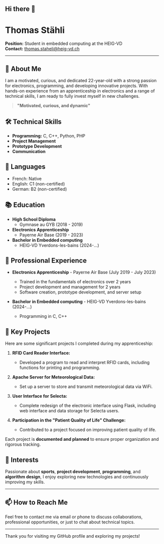 ## Hi there 👋

# Thomas Stähli

**Position:** Student in embedded computing at the HEIG-VD  \
**Contact:** [thomas.staheli@heig-vd.ch](mailto:thomas.staheli@heig-vd.ch)

---

## 🔭 About Me

I am a motivated, curious, and dedicated 22-year-old with a strong passion for electronics, programming, and developing innovative projects. With hands-on experience from an apprenticeship in electronics and a range of technical skills, I am ready to fully invest myself in new challenges.

> **"Motivated, curious, and dynamic"**

## 🛠️ Technical Skills

- **Programming:** C, C++, Python, PHP
- **Project Management**
- **Prototype Development**
- **Communication**

## 🌱 Languages

- French: Native
- English: C1 (non-certified)
- German: B2 (non-certified)

## 📚 Education

- **High School Diploma**
  - Gymnase au GYB (2018 - 2019)
- **Electronics Apprenticeship**
  - Payerne Air Base (2019 - 2023)
- **Bachelor in Embedded computing**
  - HEIG-VD Yverdons-les-bains (2024-...)   

## 🧠 Professional Experience

- **Electronics Apprenticeship** - Payerne Air Base (July 2019 - July 2023)
  - Trained in the fundamentals of electronics over 2 years
  - Project development and management for 2 years
  - Software creation, prototype development, and server setup
 
- **Bachelor in Embedded computing** - HEIG-VD Yverdons-les-bains (2024-...)
  - Programming in C, C++   

## 🚀 Key Projects

Here are some significant projects I completed during my apprenticeship:

1. **RFID Card Reader Interface:**
   - Developed a program to read and interpret RFID cards, including functions for printing and programming.

2. **Apache Server for Meteorological Data:**
   - Set up a server to store and transmit meteorological data via WiFi.

3. **User Interface for Selecta:**
   - Complete redesign of the electronic interface using Flask, including web interface and data storage for Selecta users.

4. **Participation in the "Patient Quality of Life" Challenge:**
   - Contributed to a project focused on improving patient quality of life.

Each project is **documented and planned** to ensure proper organization and rigorous tracking.

## 💬 Interests

Passionate about **sports**, **project development**, **programming**, and **algorithm design**, I enjoy exploring new technologies and continuously improving my skills.

---

## 📫 How to Reach Me

Feel free to contact me via email or phone to discuss collaborations, professional opportunities, or just to chat about technical topics.

---

Thank you for visiting my GitHub profile and exploring my projects!


<!--
**thomasstaheli/thomasstaheli** is a ✨ _special_ ✨ repository because its `README.md` (this file) appears on your GitHub profile.

Here are some ideas to get you started:

- 🔭 I’m currently working on ...
- 🌱 I’m currently learning ...
- 👯 I’m looking to collaborate on ...
- 🤔 I’m looking for help with ...
- 💬 Ask me about ...
- 📫 How to reach me: ...
- 😄 Pronouns: ...
- ⚡ Fun fact: ...
-->
